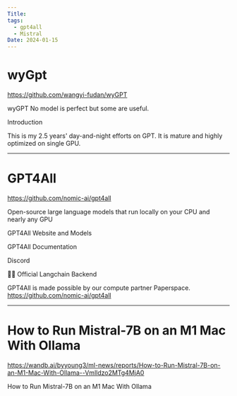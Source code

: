 ```yaml
---
Title: 
tags:
  - gpt4all
  - Mistral
Date: 2024-01-15
---
```


# wyGpt 

https://github.com/wangyi-fudan/wyGPT

wyGPT
No model is perfect but some are useful.

Introduction

This is my 2.5 years' day-and-night efforts on GPT. It is mature and highly optimized on single GPU.

---



# GPT4All
https://github.com/nomic-ai/gpt4all

Open-source large language models that run locally on your CPU and nearly any GPU

GPT4All Website and Models

GPT4All Documentation

Discord

🦜️🔗 Official Langchain Backend

GPT4All is made possible by our compute partner Paperspace.
https://github.com/nomic-ai/gpt4all

-------

# How to Run Mistral-7B on an M1 Mac With Ollama

https://wandb.ai/byyoung3/ml-news/reports/How-to-Run-Mistral-7B-on-an-M1-Mac-With-Ollama--Vmlldzo2MTg4MjA0

How to Run Mistral-7B on an M1 Mac With Ollama

